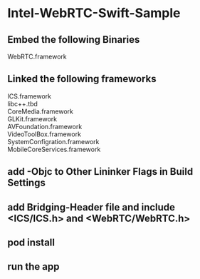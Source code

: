 # Intel-WebRTC-Swift-Sample



## Embed the following Binaries
  WebRTC.framework  

## Linked the following frameworks
  ICS.framework  
  libc++.tbd  
  CoreMedia.framework  
  GLKit.framework  
  AVFoundation.framework  
  VideoToolBox.framework  
  SystemConfigration.framework  
  MobileCoreServices.framework  

## add -Objc to Other Lininker Flags in Build Settings

## add Bridging-Header file and include <ICS/ICS.h> and <WebRTC/WebRTC.h>

## pod install

## run the app
